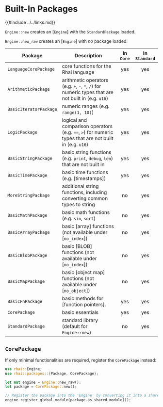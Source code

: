Built-In Packages
================

{{#include ../../links.md}}

`Engine::new` creates an [`Engine`] with the `StandardPackage` loaded.

`Engine::new_raw` creates an [`Engine`] with _no_ package loaded.

| Package                | Description                                                                                            | In `Core` | In `Standard` |
| ---------------------- | ------------------------------------------------------------------------------------------------------ | :-------: | :-----------: |
| `LanguageCorePackage`  | core functions for the Rhai language                                                                   |    yes    |      yes      |
| `ArithmeticPackage`    | arithmetic operators (e.g. `+`, `-`, `*`, `/`) for numeric types that are not built in (e.g. `u16`)    |    yes    |      yes      |
| `BasicIteratorPackage` | numeric ranges (e.g. `range(1, 10)`)                                                                   |    yes    |      yes      |
| `LogicPackage`         | logical and comparison operators (e.g. `==`, `>`) for numeric types that are not built in (e.g. `u16`) |    yes    |      yes      |
| `BasicStringPackage`   | basic string functions (e.g. `print`, `debug`, `len`) that are not built in                            |    yes    |      yes      |
| `BasicTimePackage`     | basic time functions (e.g. [timestamps])                                                               |    yes    |      yes      |
| `MoreStringPackage`    | additional string functions, including converting common types to string                               |    no     |      yes      |
| `BasicMathPackage`     | basic math functions (e.g. `sin`, `sqrt`)                                                              |    no     |      yes      |
| `BasicArrayPackage`    | basic [array] functions (not available under [`no_index`])                                             |    no     |      yes      |
| `BasicBlobPackage`     | basic [BLOB] functions (not available under [`no_index`])                                              |    no     |      yes      |
| `BasicMapPackage`      | basic [object map] functions (not available under [`no_object`])                                       |    no     |      yes      |
| `BasicFnPackage`       | basic methods for [function pointers].                                                                 |    yes    |      yes      |
| `CorePackage`          | basic essentials                                                                                       |    yes    |      yes      |
| `StandardPackage`      | standard library (default for `Engine::new`)                                                           |    no     |      yes      |


`CorePackage`
-------------

If only minimal functionalities are required, register the `CorePackage` instead:

```rust no_run
use rhai::Engine;
use rhai::packages::{Package, CorePackage};

let mut engine = Engine::new_raw();
let package = CorePackage::new();

// Register the package into the 'Engine' by converting it into a shared module.
engine.register_global_module(package.as_shared_module());
```

